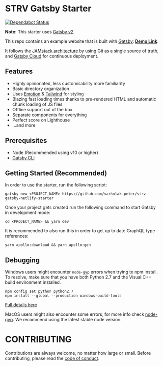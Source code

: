 # STRV Gatsby Starter

[![Dependabot Status](https://api.dependabot.com/badges/status?host=github&repo=varholak-peter/strv-gatsby-netlify-starter)](https://dependabot.com)

**Note:** This starter uses [Gatsby v2](https://www.gatsbyjs.org/blog/2018-09-17-gatsby-v2/).

This repo contains an example website that is built with [Gatsby](https://www.gatsbyjs.org/): **[Demo Link](https://build-4ab46045-1b4c-4e01-b649-74d1a7656a80.gtsb.io/)**.

It follows the [JAMstack architecture](https://jamstack.org) by using Git as a single source of truth, and [Gatsby Cloud](https://www.gatsbyjs.com/cloud/) for continuous deployment.

## Features

- Highly opinionated, less customisability more familiarity
- Basic directory organization
- Uses [Emotion](https://emotion.sh/docs/introduction) & [Tailwind](https://tailwindcss.com/) for styling
- Blazing fast loading times thanks to pre-rendered HTML and automatic chunk loading of JS files
- Offline support out of the box
- Separate components for everything
- Perfect score on Lighthouse
- ...and more

## Prerequisites

- Node (Recommended using v10 or higher)
- [Gatsby CLI](https://www.gatsbyjs.org/docs/)

## Getting Started (Recommended)

In order to use the starter, run the following script:

```
gatsby new <PROJECT_NAME> https://github.com/varholak-peter/strv-gatsby-netlify-starter
```

Once your project gets created run the following command to start Gatsby in development mode:

```
cd <PROJECT_NAME> && yarn dev
```

It is recommended to also run this in order to get up to date GraphQL type references:

```
yarn apollo:download && yarn apollo:gen
```

## Debugging

Windows users might encounter `node-gyp` errors when trying to npm install.
To resolve, make sure that you have both Python 2.7 and the Visual C++ build environment installed.

```
npm config set python python2.7
npm install --global --production windows-build-tools
```

[Full details here](https://www.npmjs.com/package/node-gyp 'NPM node-gyp page')

MacOS users might also encounter some errors, for more info check [node-gyp](https://github.com/nodejs/node-gyp). We recommend using the latest stable node version.

# CONTRIBUTING

Contributions are always welcome, no matter how large or small. Before contributing,
please read the [code of conduct](CODE_OF_CONDUCT.md).
